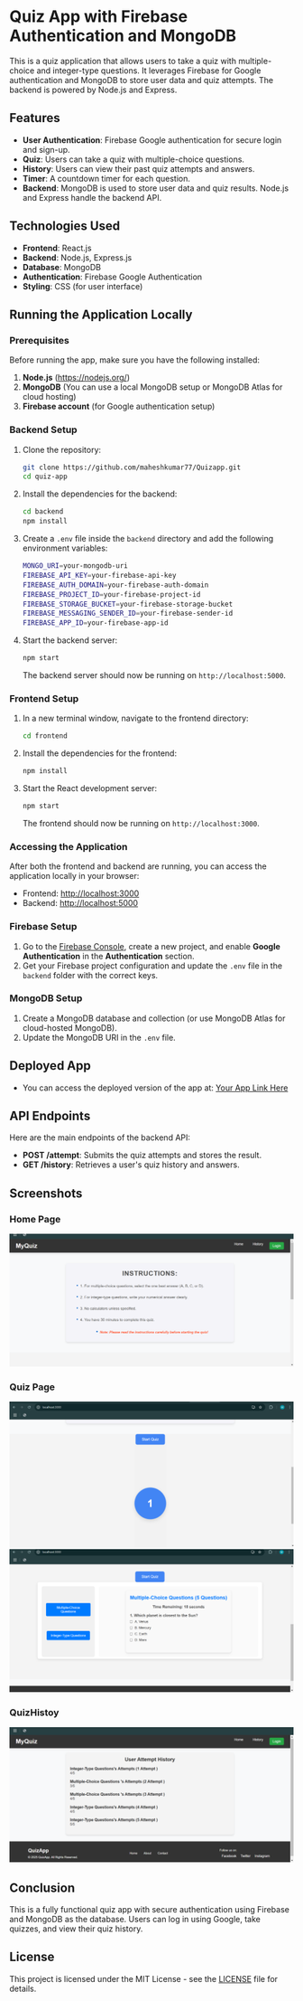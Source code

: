 # Quiz App with Firebase Authentication and MongoDB

This is a quiz application that allows users to take a quiz with multiple-choice and integer-type questions. It leverages Firebase for Google authentication and MongoDB to store user data and quiz attempts. The backend is powered by Node.js and Express.

## Features

- **User Authentication**: Firebase Google authentication for secure login and sign-up.
- **Quiz**: Users can take a quiz with multiple-choice questions.
- **History**: Users can view their past quiz attempts and answers.
- **Timer**: A countdown timer for each question.
- **Backend**: MongoDB is used to store user data and quiz results. Node.js and Express handle the backend API.

## Technologies Used

- **Frontend**: React.js
- **Backend**: Node.js, Express.js
- **Database**: MongoDB
- **Authentication**: Firebase Google Authentication
- **Styling**: CSS (for user interface)

## Running the Application Locally

### Prerequisites

Before running the app, make sure you have the following installed:

1. **Node.js** (https://nodejs.org/)
2. **MongoDB** (You can use a local MongoDB setup or MongoDB Atlas for cloud hosting)
3. **Firebase account** (for Google authentication setup)

### Backend Setup

1. Clone the repository:

    ```bash
    git clone https://github.com/maheshkumar77/Quizapp.git
    cd quiz-app
    ```

2. Install the dependencies for the backend:

    ```bash
    cd backend
    npm install
    ```

3. Create a `.env` file inside the `backend` directory and add the following environment variables:

    ```bash
    MONGO_URI=your-mongodb-uri
    FIREBASE_API_KEY=your-firebase-api-key
    FIREBASE_AUTH_DOMAIN=your-firebase-auth-domain
    FIREBASE_PROJECT_ID=your-firebase-project-id
    FIREBASE_STORAGE_BUCKET=your-firebase-storage-bucket
    FIREBASE_MESSAGING_SENDER_ID=your-firebase-sender-id
    FIREBASE_APP_ID=your-firebase-app-id
    ```

4. Start the backend server:

    ```bash
    npm start
    ```

    The backend server should now be running on `http://localhost:5000`.

### Frontend Setup

1. In a new terminal window, navigate to the frontend directory:

    ```bash
    cd frontend
    ```

2. Install the dependencies for the frontend:

    ```bash
    npm install
    ```

3. Start the React development server:

    ```bash
    npm start
    ```

    The frontend should now be running on `http://localhost:3000`.

### Accessing the Application

After both the frontend and backend are running, you can access the application locally in your browser:

- Frontend: [http://localhost:3000](http://localhost:3000)
- Backend: [http://localhost:5000](http://localhost:5000)

### Firebase Setup

1. Go to the [Firebase Console](https://console.firebase.google.com/), create a new project, and enable **Google Authentication** in the **Authentication** section.
2. Get your Firebase project configuration and update the `.env` file in the `backend` folder with the correct keys.

### MongoDB Setup

1. Create a MongoDB database and collection (or use MongoDB Atlas for cloud-hosted MongoDB).
2. Update the MongoDB URI in the `.env` file.

## Deployed App

- You can access the deployed version of the app at: [Your App Link Here](https://vermillion-cupcake-ead9e8.netlify.app/)

## API Endpoints

Here are the main endpoints of the backend API:


- **POST /attempt**: Submits the quiz attempts and stores the result.
- **GET /history**: Retrieves a user's quiz history and answers.

## Screenshots

### Home Page

![Home Page](./public/image/quiz1.png)

### Quiz Page

![Quiz Page](./public/image/quiz3.png)
![Quiz Page](./public/image/quiz01.png)
### QuizHistoy
![Quiz Page](./public/image//quiz00001212.png)

## Conclusion

This is a fully functional quiz app with secure authentication using Firebase and MongoDB as the database. Users can log in using Google, take quizzes, and view their quiz history.

## License

This project is licensed under the MIT License - see the [LICENSE](LICENSE) file for details.
